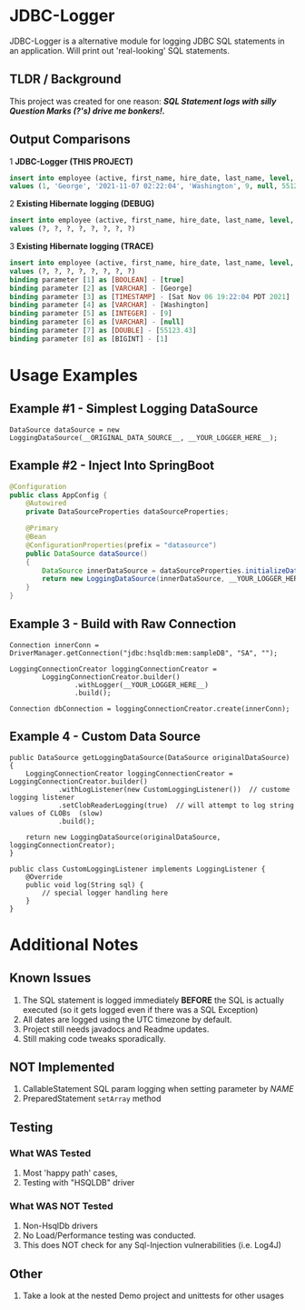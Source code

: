 # JDBC-Logger
JDBC-Logger is a alternative module for logging JDBC SQL statements in an application.  Will print out 'real-looking' SQL statements.

## TLDR / Background
This project was created for one reason: ***SQL Statement logs with silly Question Marks (?'s) drive me bonkers!.***

## Output Comparisons
1 **JDBC-Logger (THIS PROJECT)**
```sql
insert into employee (active, first_name, hire_date, last_name, level, notes, salary, id) 
values (1, 'George', '2021-11-07 02:22:04', 'Washington', 9, null, 55123.43, 1)
```
2 **Existing Hibernate logging (DEBUG)**
```sql
insert into employee (active, first_name, hire_date, last_name, level, notes, salary, id) 
values (?, ?, ?, ?, ?, ?, ?, ?)
```
3 **Existing Hibernate logging (TRACE)**
```sql
insert into employee (active, first_name, hire_date, last_name, level, notes, salary, id) 
values (?, ?, ?, ?, ?, ?, ?, ?)
binding parameter [1] as [BOOLEAN] - [true]
binding parameter [2] as [VARCHAR] - [George]
binding parameter [3] as [TIMESTAMP] - [Sat Nov 06 19:22:04 PDT 2021]
binding parameter [4] as [VARCHAR] - [Washington]
binding parameter [5] as [INTEGER] - [9]
binding parameter [6] as [VARCHAR] - [null]
binding parameter [7] as [DOUBLE] - [55123.43]
binding parameter [8] as [BIGINT] - [1]
```
# Usage Examples

## Example #1 - Simplest Logging DataSource
```
DataSource dataSource = new LoggingDataSource(__ORIGINAL_DATA_SOURCE__, __YOUR_LOGGER_HERE__);
```

## Example #2 - Inject Into SpringBoot
```java
@Configuration
public class AppConfig {
    @Autowired
    private DataSourceProperties dataSourceProperties;

    @Primary
    @Bean
    @ConfigurationProperties(prefix = "datasource")
    public DataSource dataSource()
    {
        DataSource innerDataSource = dataSourceProperties.initializeDataSourceBuilder().build();
        return new LoggingDataSource(innerDataSource, __YOUR_LOGGER_HERE__);
    }
}
```
## Example 3 - Build with Raw Connection
```
Connection innerConn = DriverManager.getConnection("jdbc:hsqldb:mem:sampleDB", "SA", "");

LoggingConnectionCreator loggingConnectionCreator =
        LoggingConnectionCreator.builder()
                .withLogger(__YOUR_LOGGER_HERE__)
                .build();

Connection dbConnection = loggingConnectionCreator.create(innerConn);
```
## Example 4 - Custom Data Source
```
public DataSource getLoggingDataSource(DataSource originalDataSource) {
    LoggingConnectionCreator loggingConnectionCreator = LoggingConnectionCreator.builder()
            .withLogListener(new CustomLoggingListener())  // custome logging listener
            .setClobReaderLogging(true)  // will attempt to log string values of CLOBs  (slow)
            .build();

    return new LoggingDataSource(originalDataSource, loggingConnectionCreator);
}

public class CustomLoggingListener implements LoggingListener {
    @Override
    public void log(String sql) {
        // special logger handling here
    }
}
```
# Additional Notes
## Known Issues
1. The SQL statement is logged immediately **BEFORE** the SQL is actually executed (so it gets logged even if there was a SQL Exception)
2. All dates are logged using the UTC timezone by default.
3. Project still needs javadocs and Readme updates.
4. Still making code tweaks sporadically.

## NOT Implemented
1. CallableStatement SQL param logging when setting parameter by _NAME_
2. PreparedStatement `setArray` method

## Testing
### What WAS Tested
1. Most 'happy path' cases,
2. Testing with "HSQLDB" driver
### What WAS NOT Tested
1. Non-HsqlDb drivers
2. No Load/Performance testing was conducted. 
3. This does NOT check for any Sql-Injection vulnerabilities (i.e. Log4J)
## Other
1. Take a look at the nested Demo project and unittests for other usages